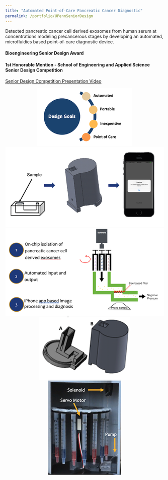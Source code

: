 ```yaml
---
title: "Automated Point-of-Care Pancreatic Cancer Diagnostic"
permalink: /portfolio/UPennSeniorDesign
---
```


Detected pancreatic cancer cell derived exosomes from human serum at concentrations modeling precancerous stages by developing an automated, microfluidics based point-of-care diagnostic device.          

#### Bioengineering Senior Design Award
#### 1st Honorable Mention - School of Engineering and Applied Science Senior Design Competition
[Senior Design Competition Presentation Video](https://www.youtube.com/watch?v=NbAuyVjuLLE&t=1s)


<div align="center">
  <img src='/images/seniorDesign/goals.png'>
</div>
<div align="center">
  <img src='/images/seniorDesign/workflow.png'>
</div>
<div align="center">
  <img src='/images/seniorDesign/process.png'>
</div>
<div align="center">
  <img src='/images/seniorDesign/cadModel.png'><img src='/images/seniorDesign/inside.png'>
</div>
